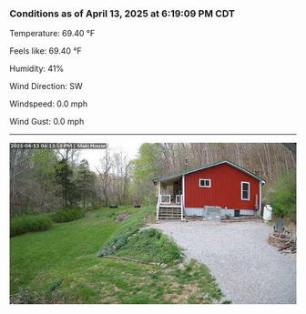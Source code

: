 ### Conditions as of April 13, 2025 at 6:19:09 PM CDT 

Temperature: 69.40 &deg;F

Feels like: 69.40 &deg;F

Humidity: 41%

Wind Direction: SW

Windspeed: 0.0 mph

Wind Gust: 0.0 mph

---

<img src="./images/latest.jpeg"/>

